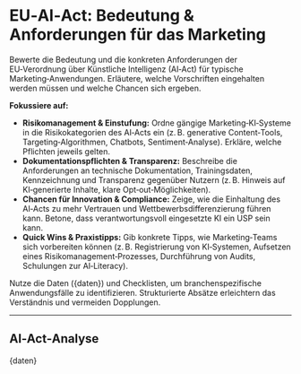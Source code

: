 # EU‑AI‑Act: Bedeutung & Anforderungen für das Marketing

Bewerte die Bedeutung und die konkreten Anforderungen der EU‑Verordnung über Künstliche Intelligenz (AI‑Act) für typische Marketing‑Anwendungen. Erläutere, welche Vorschriften eingehalten werden müssen und welche Chancen sich ergeben.

**Fokussiere auf:**
* **Risikomanagement & Einstufung:** Ordne gängige Marketing‑KI‑Systeme in die Risikokategorien des AI‑Acts ein (z. B. generative Content‑Tools, Targeting‑Algorithmen, Chatbots, Sentiment‑Analyse). Erkläre, welche Pflichten jeweils gelten.
* **Dokumentationspflichten & Transparenz:** Beschreibe die Anforderungen an technische Dokumentation, Trainingsdaten, Kennzeichnung und Transparenz gegenüber Nutzern (z. B. Hinweis auf KI‑generierte Inhalte, klare Opt‑out‑Möglichkeiten).
* **Chancen für Innovation & Compliance:** Zeige, wie die Einhaltung des AI‑Acts zu mehr Vertrauen und Wettbewerbsdifferenzierung führen kann. Betone, dass verantwortungsvoll eingesetzte KI ein USP sein kann.
* **Quick Wins & Praxistipps:** Gib konkrete Tipps, wie Marketing‑Teams sich vorbereiten können (z. B. Registrierung von KI‑Systemen, Aufsetzen eines Risikomanagement‑Prozesses, Durchführung von Audits, Schulungen zur AI‑Literacy).

Nutze die Daten ({daten}) und Checklisten, um branchenspezifische Anwendungsfälle zu identifizieren. Strukturierte Absätze erleichtern das Verständnis und vermeiden Dopplungen.

---

## AI‑Act‑Analyse

{daten}